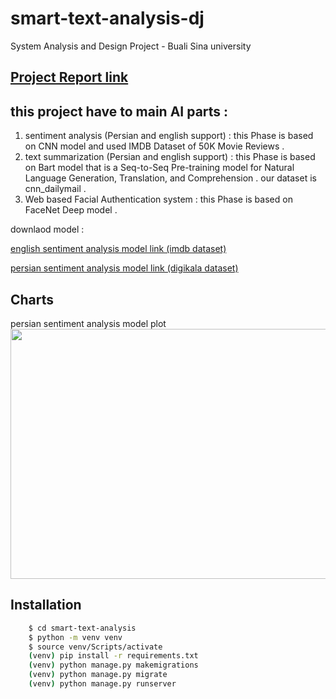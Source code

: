 # smart-text-analysis-dj
System Analysis and Design Project - Buali Sina university
## <a href="https://docs.google.com/document/d/1FNOPGcMwcgWNx5GGXCWIE0_kgJKzGjx4ChPE7sT29m4/edit?usp=sharing"> Project Report link </a>
## this project have to main AI parts :
1. sentiment analysis (Persian and english support) : this Phase is based on CNN model and used IMDB Dataset of 50K Movie Reviews .
2. text summarization (Persian and english support) : this Phase is based on Bart model that is a Seq-to-Seq Pre-training model for Natural Language Generation, Translation, and Comprehension . our dataset is cnn_dailymail .
3. Web based Facial Authentication system  : this Phase is based on FaceNet Deep model .

downlaod model :
<p><a href="https://drive.google.com/file/d/13QmMsfNwvm6U4asXd6gurvSkl3nbuIEL/view?usp=drive_link"> english sentiment analysis model link (imdb dataset)</a>  </p>
<p><a href="https://drive.google.com/file/d/13QmMsfNwvm6U4asXd6gurvSkl3nbuIEL/view?usp=drive_link"> persian sentiment analysis model link (digikala dataset) </a>  </p>

## Charts
persian sentiment analysis model plot
<img src="https://s8.uupload.ir/files/per-sen-model-chart_0jbt.png" width="900" height="400" > 

## Installation

```bash
    $ cd smart-text-analysis
    $ python -m venv venv
    $ source venv/Scripts/activate
    (venv) pip install -r requirements.txt
    (venv) python manage.py makemigrations
    (venv) python manage.py migrate
    (venv) python manage.py runserver
```
